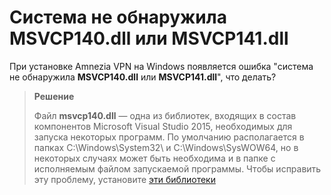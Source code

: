 # Cистема не обнаружила MSVCP140.dll или MSVCP141.dll

При установке Amnezia VPN на Windows появляется ошибка "система не обнаружила **MSVCP140.dll** или **MSVCP141.dll**", что делать?

>**Решение**
>
>Файл **msvcp140.dll** — одна из библиотек, входящих в состав компонентов Microsoft Visual Studio 2015, необходимых для запуска некоторых программ. 
По умолчанию располагается в папках C:\Windows\System32\ и C:\Windows\SysWOW64\, но в некоторых случаях может быть необходима и в папке с исполняемым файлом запускаемой программы. 
Чтобы исправить эту проблему, установите [эти библиотеки] 


[Как запустить свой VPN c помощью Amnezia]: ../instructions/0_starter-guide
[Windows 11]: https://support.microsoft.com/ru-ru/windows/%D0%B8%D0%B7%D0%BC%D0%B5%D0%BD%D0%B5%D0%BD%D0%B8%D0%B5-%D0%BF%D0%B0%D1%80%D0%B0%D0%BC%D0%B5%D1%82%D1%80%D0%BE%D0%B2-tcp-ip-bd0a07af-15f5-cd6a-363f-ca2b6f391ace#WindowsVersion=Windows_11
[Windows 10]: https://support.microsoft.com/ru-ru/windows/%D0%B8%D0%B7%D0%BC%D0%B5%D0%BD%D0%B5%D0%BD%D0%B8%D0%B5-%D0%BF%D0%B0%D1%80%D0%B0%D0%BC%D0%B5%D1%82%D1%80%D0%BE%D0%B2-tcp-ip-bd0a07af-15f5-cd6a-363f-ca2b6f391ace#WindowsVersion=Windows_10
[Windows 8.1 или 7]: https://support.microsoft.com/ru-ru/windows/%D0%B8%D0%B7%D0%BC%D0%B5%D0%BD%D0%B5%D0%BD%D0%B8%D0%B5-%D0%BF%D0%B0%D1%80%D0%B0%D0%BC%D0%B5%D1%82%D1%80%D0%BE%D0%B2-tcp-ip-bd0a07af-15f5-cd6a-363f-ca2b6f391ace#WindowsVersion=Windows_8.1_or_Windows_7
[ссылка на релизы]: https://github.com/amnezia-vpn/amnezia-client/releases
[эти библиотеки]: https://learn.microsoft.com/ru-ru/cpp/windows/latest-supported-vc-redist?view=msvc-170#visual-studio-2015-2017-2019-and-2022